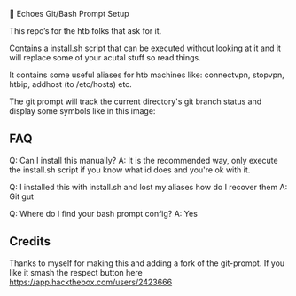 🐚 Echoes Git/Bash Prompt Setup

This repo’s for the htb folks that ask for it.

Contains a install.sh script that can be executed without looking at it and it will replace some of your acutal stuff so read things.

It contains some useful aliases for htb machines like: connectvpn, stopvpn, htbip, addhost (to /etc/hosts) etc.

The git prompt will track the current directory's git branch status and display some symbols like in this image:

## FAQ
Q: Can I install this manually?
A: It is the recommended way, only execute the install.sh script if you know what id does and you're ok with it.

Q: I installed this with install.sh and lost my aliases how do I recover them
A: Git gut

Q: Where do I find your bash prompt config?
A: Yes

## Credits
Thanks to myself for making this and adding a fork of the git-prompt.
If you like it smash the respect button here https://app.hackthebox.com/users/2423666
